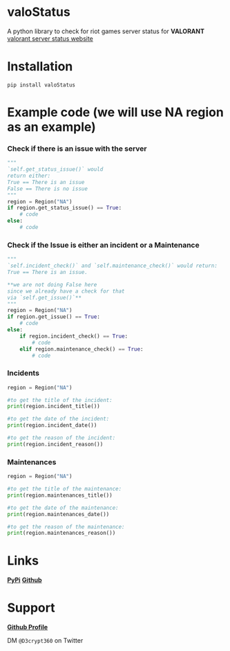# valoStatus
A python library to check for riot games server status for **VALORANT** [valorant server status website](https://status.riotgames.com/valorant?locale=en_US)

# Installation
`pip install valoStatus`

# Example code (we will use NA region as an example)

### Check if there is an issue with the server
```python
"""
`self.get_status_issue()` would
return either:
True == There is an issue
False == There is no issue
"""
region = Region("NA")
if region.get_status_issue() == True:
    # code
else:
    # code
```

### Check if the Issue is either an incident or a Maintenance
```python
"""
`self.incident_check()` and `self.maintenance_check()` would return:
True == There is an issue.

**we are not doing False here
since we already have a check for that
via `self.get_issue()`**
"""
region = Region("NA")
if region.get_issue() == True:
    # code
else:
    if region.incident_check() == True:
        # code
    elif region.maintenance_check() == True:
        # code 
```

### Incidents
```python
region = Region("NA")

#to get the title of the incident:
print(region.incident_title())

#to get the date of the incident:
print(region.incident_date())

#to get the reason of the incident:
print(region.incident_reason())
```

### Maintenances
```python
region = Region("NA")

#to get the title of the maintenance:
print(region.maintenances_title())

#to get the date of the maintenance:
print(region.maintenances_date())

#to get the reason of the maintenance:
print(region.maintenances_reason())
```

# Links

**[PyPi](https://pypi.org/project/valStatus/)**
**[Github](https://github.com/D3CRYPT360/valStatus)**

# Support
**[Github Profile](https://github.com/D3CRYPT360)**

DM `@D3crypt360` on Twitter